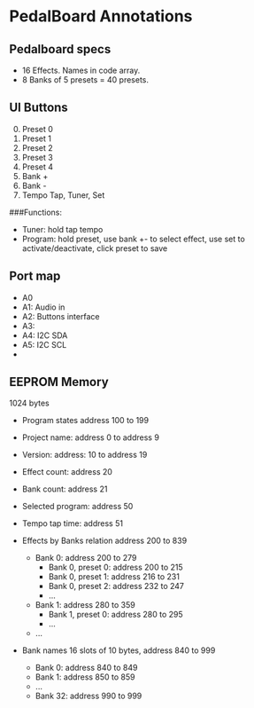 PedalBoard Annotations
======================

Pedalboard specs
-----------------
- 16 Effects. Names in code array.
- 8 Banks of 5 presets = 40 presets.

UI Buttons
----------
0. Preset 0
1. Preset 1
2. Preset 2
3. Preset 3
4. Preset 4
5. Bank +
6. Bank -
7. Tempo Tap, Tuner, Set

###Functions:
- Tuner: hold tap tempo
- Program: hold preset, use bank +- to select effect, use set to activate/deactivate, click preset to save

Port map
--------
- A0
- A1: Audio in
- A2: Buttons interface 
- A3:
- A4: I2C SDA
- A5: I2C SCL
- 


EEPROM Memory 
-------------
1024 bytes

- Program states
address 100 to 199
 - Project name: address 0 to address 9
 - Version: address: 10 to address 19
 - Effect count: address 20
 - Bank count: address 21
 - Selected program: address 50
 - Tempo tap time: address 51
  
- Effects by Banks relation
  address 200 to 839
  - Bank 0: address 200 to 279
    - Bank 0, preset 0: address 200 to 215
    - Bank 0, preset 1: address 216 to 231
    - Bank 0, preset 2: address 232 to 247
    - ...
  - Bank 1: address 280 to 359 
    - Bank 1, preset 0: address 280 to 295
    - ...
  - ...
  
- Bank names
  16 slots of 10 bytes, address 840 to 999
  - Bank 0: address 840 to 849
  - Bank 1: address 850 to 859
  - ...
  - Bank 32: address 990 to 999
  
